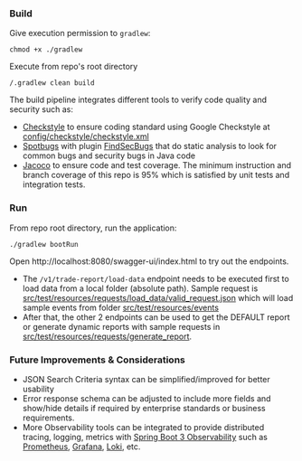 ### Build

Give execution permission to `gradlew`:

```shell
chmod +x ./gradlew
```

Execute from repo's root directory

```shell
/.gradlew clean build
```

The build pipeline integrates different tools to verify code quality and security such as:

* [Checkstyle](https://checkstyle.sourceforge.io/) to ensure coding standard using Google Checkstyle
  at [config/checkstyle/checkstyle.xml](config/checkstyle/checkstyle.xml)
* [Spotbugs](https://spotbugs.github.io/) with plugin [FindSecBugs](https://find-sec-bugs.github.io/) that do static
  analysis to look for common bugs and security bugs in Java code
* [Jacoco](https://github.com/jacoco/jacoco) to ensure code and test coverage. The minimum instruction
  and branch coverage of this repo is 95% which is satisfied by unit tests and integration tests.

### Run

From repo root directory, run the application:

```shell
./gradlew bootRun
```

Open http://localhost:8080/swagger-ui/index.html to try out the endpoints.

* The `/v1/trade-report/load-data` endpoint needs to be executed first to load data from a local folder (absolute path).
  Sample request
  is [src/test/resources/requests/load_data/valid_request.json](src/test/resources/requests/load_data/valid_request.json)
  which will load sample events from folder [src/test/resources/events](src/test/resources/events)
* After that, the other 2 endpoints can be used to get the DEFAULT report or generate dynamic reports with sample
  requests in [src/test/resources/requests/generate_report](src/test/resources/requests/generate_report).

### Future Improvements & Considerations

* JSON Search Criteria syntax can be simplified/improved for better usability
* Error response schema can be adjusted to include more fields and show/hide details if required by enterprise standards
  or business requirements.
* More Observability tools can be integrated to provide distributed tracing, logging, metrics
  with [Spring Boot 3 Observability](https://spring.io/blog/2022/10/12/observability-with-spring-boot-3) such
  as [Prometheus](https://prometheus.io/), [Grafana](https://grafana.com/), [Loki](https://github.com/loki4j/loki-logback-appender),
  etc.
